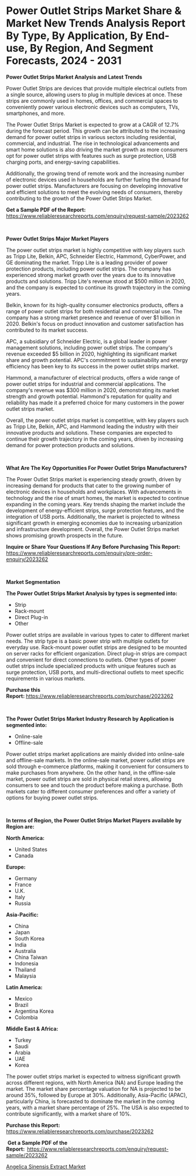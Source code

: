 <p><h1>Power Outlet Strips Market Share & Market New Trends Analysis Report By Type, By Application, By End-use, By Region, And Segment Forecasts, 2024 - 2031</h1></p><p><strong>Power Outlet Strips Market Analysis and Latest Trends</strong></p>
<p><p>Power Outlet Strips are devices that provide multiple electrical outlets from a single source, allowing users to plug in multiple devices at once. These strips are commonly used in homes, offices, and commercial spaces to conveniently power various electronic devices such as computers, TVs, smartphones, and more.</p><p>The Power Outlet Strips Market is expected to grow at a CAGR of 12.7% during the forecast period. This growth can be attributed to the increasing demand for power outlet strips in various sectors including residential, commercial, and industrial. The rise in technological advancements and smart home solutions is also driving the market growth as more consumers opt for power outlet strips with features such as surge protection, USB charging ports, and energy-saving capabilities.</p><p>Additionally, the growing trend of remote work and the increasing number of electronic devices used in households are further fueling the demand for power outlet strips. Manufacturers are focusing on developing innovative and efficient solutions to meet the evolving needs of consumers, thereby contributing to the growth of the Power Outlet Strips Market.</p></p>
<p><strong>Get a Sample PDF of the Report:&nbsp;</strong> <a href="https://www.reliableresearchreports.com/enquiry/request-sample/2023262">https://www.reliableresearchreports.com/enquiry/request-sample/2023262</a></p>
<p>&nbsp;</p>
<p><strong>Power Outlet Strips Major Market Players</strong></p>
<p><p>The power outlet strips market is highly competitive with key players such as Tripp Lite, Belkin, APC, Schneider Electric, Hammond, CyberPower, and GE dominating the market. Tripp Lite is a leading provider of power protection products, including power outlet strips. The company has experienced strong market growth over the years due to its innovative products and solutions. Tripp Lite's revenue stood at $500 million in 2020, and the company is expected to continue its growth trajectory in the coming years.</p><p>Belkin, known for its high-quality consumer electronics products, offers a range of power outlet strips for both residential and commercial use. The company has a strong market presence and revenue of over $1 billion in 2020. Belkin's focus on product innovation and customer satisfaction has contributed to its market success.</p><p>APC, a subsidiary of Schneider Electric, is a global leader in power management solutions, including power outlet strips. The company's revenue exceeded $5 billion in 2020, highlighting its significant market share and growth potential. APC's commitment to sustainability and energy efficiency has been key to its success in the power outlet strips market.</p><p>Hammond, a manufacturer of electrical products, offers a wide range of power outlet strips for industrial and commercial applications. The company's revenue was $300 million in 2020, demonstrating its market strength and growth potential. Hammond's reputation for quality and reliability has made it a preferred choice for many customers in the power outlet strips market.</p><p>Overall, the power outlet strips market is competitive, with key players such as Tripp Lite, Belkin, APC, and Hammond leading the industry with their innovative products and solutions. These companies are expected to continue their growth trajectory in the coming years, driven by increasing demand for power protection products and solutions.</p></p>
<p>&nbsp;</p>
<p><strong>What Are The Key Opportunities For Power Outlet Strips Manufacturers?</strong></p>
<p><p>The Power Outlet Strips market is experiencing steady growth, driven by increasing demand for products that cater to the growing number of electronic devices in households and workplaces. With advancements in technology and the rise of smart homes, the market is expected to continue expanding in the coming years. Key trends shaping the market include the development of energy-efficient strips, surge protection features, and the integration of USB ports. Additionally, the market is projected to witness significant growth in emerging economies due to increasing urbanization and infrastructure development. Overall, the Power Outlet Strips market shows promising growth prospects in the future.</p></p>
<p><strong>Inquire or Share Your Questions If Any Before Purchasing This Report:</strong> <a href="https://www.reliableresearchreports.com/enquiry/pre-order-enquiry/2023262">https://www.reliableresearchreports.com/enquiry/pre-order-enquiry/2023262</a></p>
<p>&nbsp;</p>
<p><strong>Market Segmentation</strong></p>
<p><strong>The Power Outlet Strips Market Analysis by types is segmented into:</strong></p>
<p><ul><li>Strip</li><li>Rack-mount</li><li>Direct Plug-in</li><li>Other</li></ul></p>
<p><p>Power outlet strips are available in various types to cater to different market needs. The strip type is a basic power strip with multiple outlets for everyday use. Rack-mount power outlet strips are designed to be mounted on server racks for efficient organization. Direct plug-in strips are compact and convenient for direct connections to outlets. Other types of power outlet strips include specialized products with unique features such as surge protection, USB ports, and multi-directional outlets to meet specific requirements in various markets.</p></p>
<p><strong>Purchase this Report:&nbsp;</strong><a href="https://www.reliableresearchreports.com/purchase/2023262">https://www.reliableresearchreports.com/purchase/2023262</a></p>
<p>&nbsp;</p>
<p><strong>The Power Outlet Strips Market Industry Research by Application is segmented into:</strong></p>
<p><ul><li>Online-sale</li><li>Offline-sale</li></ul></p>
<p><p>Power outlet strips market applications are mainly divided into online-sale and offline-sale markets. In the online-sale market, power outlet strips are sold through e-commerce platforms, making it convenient for consumers to make purchases from anywhere. On the other hand, in the offline-sale market, power outlet strips are sold in physical retail stores, allowing consumers to see and touch the product before making a purchase. Both markets cater to different consumer preferences and offer a variety of options for buying power outlet strips.</p></p>
<p>&nbsp;</p>
<p><strong>In terms of Region, the Power Outlet Strips Market Players available by Region are:</strong></p>
<p>
    <p> <strong> North America: </strong>
        <ul>
            <li>United States</li>
            <li>Canada</li>
        </ul>
        </p> 
    <p> <strong> Europe: </strong>
        <ul>
            <li>Germany</li>
            <li>France</li>
            <li>U.K.</li>
            <li>Italy</li>
            <li>Russia</li>
        </ul>
        </p> 
    <p> <strong> Asia-Pacific: </strong>
        <ul>
            <li>China</li>
            <li>Japan</li>
            <li>South Korea</li>
            <li>India</li>
            <li>Australia</li>
            <li>China Taiwan</li>
            <li>Indonesia</li>
            <li>Thailand</li>
            <li>Malaysia</li>
        </ul>
        </p> 
    <p> <strong> Latin America: </strong>
        <ul>
            <li>Mexico</li>
            <li>Brazil</li>
            <li>Argentina Korea</li>
            <li>Colombia</li>
        </ul>
        </p> 
    <p> <strong> Middle East & Africa: </strong>
        <ul>
            <li>Turkey</li>
            <li>Saudi</li>
            <li>Arabia</li>
            <li>UAE</li>
            <li>Korea</li>
        </ul>
    </p>
    </p>
<p><p>The power outlet strips market is expected to witness significant growth across different regions, with North America (NA) and Europe leading the market. The market share percentage valuation for NA is projected to be around 35%, followed by Europe at 30%. Additionally, Asia-Pacific (APAC), particularly China, is forecasted to dominate the market in the coming years, with a market share percentage of 25%. The USA is also expected to contribute significantly, with a market share of 10%.</p></p>
<p><strong>Purchase this Report: </strong><a href="https://www.reliableresearchreports.com/purchase/2023262">https://www.reliableresearchreports.com/purchase/2023262</a></p>
<p>&nbsp;<strong>Get a Sample PDF of the Report:&nbsp;&nbsp;</strong><a href="https://www.reliableresearchreports.com/enquiry/request-sample/2023262">https://www.reliableresearchreports.com/enquiry/request-sample/2023262</a></p>
<p><strong></strong></p>
<p><p><a href="https://forested-sushi-9b0.notion.site/Angelica-Sinensis-Extract-Market-Provides-Detailed-Segmentation-of-this-Market-based-on-Type-Applic-7bb0ada934e7462b9c18141ff3723374">Angelica Sinensis Extract Market</a></p></p>